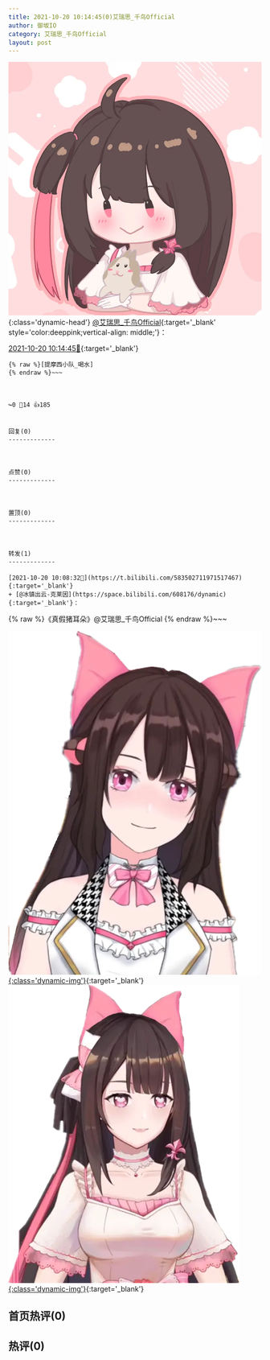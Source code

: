 ```yaml
---
title: 2021-10-20 10:14:45(0)艾瑞思_千鸟Official
author: 御坂IO
category: 艾瑞思_千鸟Official
layout: post
---
```


![img](/images/7e08840c56f251de28bdf766b647bd5fe9a5d50a.jpg){:class='dynamic-head'}
[@艾瑞思_千鸟Official](https://space.bilibili.com/1090010845/dynamic){:target='_blank' style='color:deeppink;vertical-align: middle;'}：

[2021-10-20 10:14:45🔗](https://t.bilibili.com/583504313986985019){:target='_blank'}

~~~
{% raw %}[提摩西小队_喝水]
{% endraw %}~~~



↪️0 💬14 👍185


回复(0)
-------------



点赞(0)
-------------



置顶(0)
-------------



转发(1)
-------------

[2021-10-20 10:08:32🔗](https://t.bilibili.com/583502711971517467){:target='_blank'}
+ [@冰镇出云-克莱因](https://space.bilibili.com/608176/dynamic){:target='_blank'}：
~~~
{% raw %}《真假猪耳朵》@艾瑞思_千鸟Official 
{% endraw %}~~~


[![img](/images/42c4a2a4ac38820e62b02dfb5a14d35eeb6e3fa9.png){:class='dynamic-img'}](/images/42c4a2a4ac38820e62b02dfb5a14d35eeb6e3fa9.png){:target='_blank'}
[![img](/images/052573ed675b5ba5a01d270ffd49b5942bb649be.png){:class='dynamic-img'}](/images/052573ed675b5ba5a01d270ffd49b5942bb649be.png){:target='_blank'}




首页热评(0)
-------------



热评(0)
-------------



